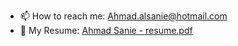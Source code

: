 - 📫 How to reach me: Ahmad.alsanie@hotmail.com
- 🧾 My Resume: [Ahmad Sanie - resume.pdf](https://github.com/Ahmad-alsanie/Ahmad-alsanie/files/6675960/Ahmad.Sanie.-.resume.pdf)
